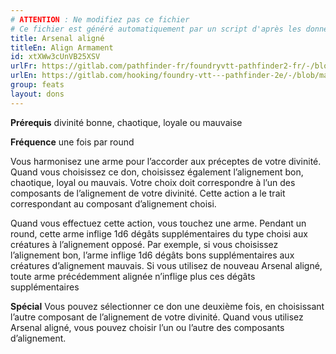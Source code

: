 ```yaml
---
# ATTENTION : Ne modifiez pas ce fichier
# Ce fichier est généré automatiquement par un script d'après les données du module Foundry VTT officiel et de sa traduction
title: Arsenal aligné
titleEn: Align Armament
id: xtXWw3cUnVB25XSV
urlFr: https://gitlab.com/pathfinder-fr/foundryvtt-pathfinder2-fr/-/blob/master/data/feats/xtXWw3cUnVB25XSV.htm
urlEn: https://gitlab.com/hooking/foundry-vtt---pathfinder-2e/-/blob/master/packs/data/feats.db/align-armament.json
group: feats
layout: dons
---
```

**Prérequis** divinité bonne, chaotique, loyale ou mauvaise

**Fréquence** une fois par round

Vous harmonisez une arme pour l’accorder aux préceptes de votre divinité. Quand vous choisissez ce don, choisissez également l’alignement bon, chaotique, loyal ou mauvais. Votre choix doit correspondre à l’un des composants de l’alignement de votre divinité. Cette action a le trait correspondant au composant d’alignement choisi.

Quand vous effectuez cette action, vous touchez une arme. Pendant un round, cette arme inflige 1d6 dégâts supplémentaires du type choisi aux créatures à l’alignement opposé. Par exemple, si vous choisissez l’alignement bon, l’arme inflige 1d6 dégâts bons supplémentaires aux créatures d’alignement mauvais. Si vous utilisez de nouveau Arsenal aligné, toute arme précédemment alignée n’inflige plus ces dégâts supplémentaires

**Spécial** Vous pouvez sélectionner ce don une deuxième fois, en choisissant l’autre composant de l’alignement de votre divinité. Quand vous utilisez Arsenal aligné, vous pouvez choisir l’un ou l’autre des composants d’alignement.


